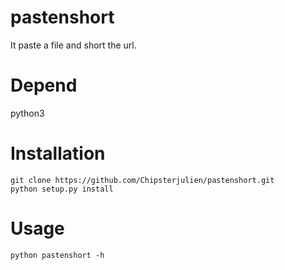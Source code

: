 pastenshort
====

It paste a file and short the url.

Depend
======

python3

Installation
============

```
git clone https://github.com/Chipsterjulien/pastenshort.git
python setup.py install
```

Usage
=====

```
python pastenshort -h
```
